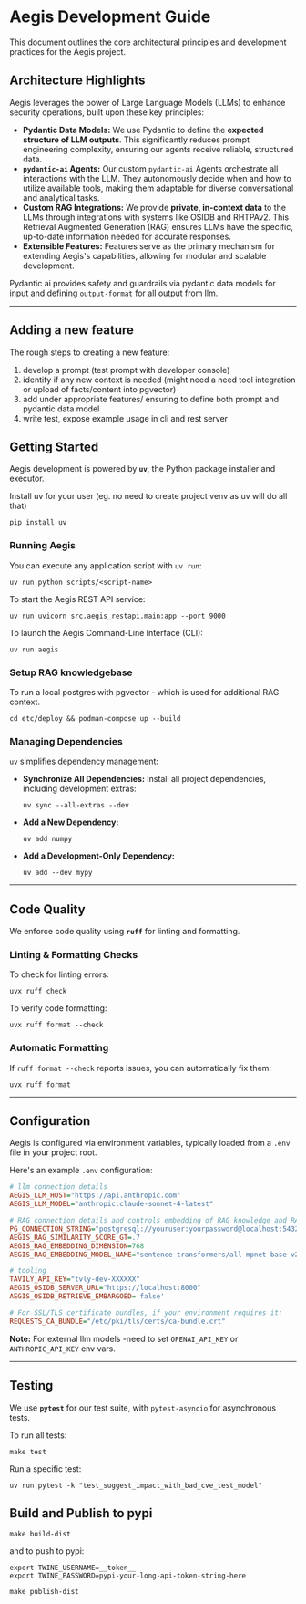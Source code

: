 # Aegis Development Guide

This document outlines the core architectural principles and development practices for the Aegis project.

## Architecture Highlights

Aegis leverages the power of Large Language Models (LLMs) to enhance security operations, built upon these key principles:

* **Pydantic Data Models:** We use Pydantic to define the **expected structure of LLM outputs**. This significantly reduces prompt engineering complexity, ensuring our agents receive reliable, structured data.
* **`pydantic-ai` Agents:** Our custom `pydantic-ai` Agents orchestrate all interactions with the LLM. They autonomously decide when and how to utilize available tools, making them adaptable for diverse conversational and analytical tasks.
* **Custom RAG Integrations:** We provide **private, in-context data** to the LLMs through integrations with systems like OSIDB and RHTPAv2. This Retrieval Augmented Generation (RAG) ensures LLMs have the specific, up-to-date information needed for accurate responses.
* **Extensible Features:** Features serve as the primary mechanism for extending Aegis's capabilities, allowing for modular and scalable development.

Pydantic ai provides safety and guardrails via pydantic data models for input and defining `output-format` for all output from llm.

---

## Adding a new feature

The rough steps to creating a new feature:

1) develop a prompt (test prompt with developer console)
2) identify if any new context is needed (might need a need tool integration or upload of facts/content into pgvector)
3) add under appropriate features/ ensuring to define both prompt and pydantic data model
4) write test, expose example usage in cli and rest server

## Getting Started

Aegis development is powered by **`uv`**, the Python package installer and executor.

Install uv for your user (eg. no need to create project venv as uv will do all that)

```commandline
pip install uv
```

### Running Aegis

You can execute any application script with `uv run`:

```commandline
uv run python scripts/<script-name>
```

To start the Aegis REST API service:

```commandline
uv run uvicorn src.aegis_restapi.main:app --port 9000
```

To launch the Aegis Command-Line Interface (CLI):
```commandline
uv run aegis
```

### Setup RAG knowledgebase
To run a local postgres with pgvector - which is used for additional RAG context.
```commandline
cd etc/deploy && podman-compose up --build
```

### Managing Dependencies
`uv` simplifies dependency management:

* **Synchronize All Dependencies:** Install all project dependencies, including development extras:
    ```commandline
    uv sync --all-extras --dev
    ```
* **Add a New Dependency:**
    ```commandline
    uv add numpy
    ```
* **Add a Development-Only Dependency:**
    ```commandline
    uv add --dev mypy
    ```

---


## Code Quality
We enforce code quality using **`ruff`** for linting and formatting.

### Linting & Formatting Checks
To check for linting errors:

```commandline
uvx ruff check
```

To verify code formatting:

```commandline
uvx ruff format --check
```

### Automatic Formatting

If `ruff format --check` reports issues, you can automatically fix them:

```commandline
uvx ruff format
```

---

## Configuration
Aegis is configured via environment variables, typically loaded from a `.env` file in your project root.

Here's an example `.env` configuration:

```ini
# llm connection details
AEGIS_LLM_HOST="https://api.anthropic.com"
AEGIS_LLM_MODEL="anthropic:claude-sonnet-4-latest"

# RAG connection details and controls embedding of RAG knowledge and RAG query embedding
PG_CONNECTION_STRING="postgresql://youruser:yourpassword@localhost:5432/aegis""
AEGIS_RAG_SIMILARITY_SCORE_GT=.7
AEGIS_RAG_EMBEDDING_DIMENSION=768
AEGIS_RAG_EMBEDDING_MODEL_NAME="sentence-transformers/all-mpnet-base-v2"

# tooling
TAVILY_API_KEY="tvly-dev-XXXXXX"
AEGIS_OSIDB_SERVER_URL="https://localhost:8000"
AEGIS_OSIDB_RETRIEVE_EMBARGOED='false'

# For SSL/TLS certificate bundles, if your environment requires it:
REQUESTS_CA_BUNDLE="/etc/pki/tls/certs/ca-bundle.crt"
```

**Note:** For external llm models -need to set `OPENAI_API_KEY` or `ANTHROPIC_API_KEY` env vars.

---

## Testing
We use **`pytest`** for our test suite, with `pytest-asyncio` for asynchronous tests.

To run all tests:

```commandline
make test
```

Run a specific test:
```commandline
uv run pytest -k "test_suggest_impact_with_bad_cve_test_model"
```


## Build and Publish to pypi

```commandline
make build-dist
```

and to push to pypi:

```commandline
export TWINE_USERNAME=__token__
export TWINE_PASSWORD=pypi-your-long-api-token-string-here

make publish-dist
```
